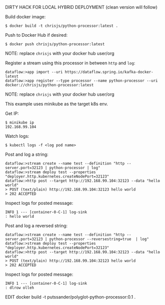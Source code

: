 DIRTY HACK FOR LOCAL HYBRID DEPLOYMENT
(clean version will follow)

Build docker image:

`$ docker build -t chrisjs/python-processor:latest .`

Push to Docker Hub if desired:

`$ docker push chrisjs/python-processor:latest`

NOTE: replace `chrisjs` with your docker hub user/org


Register a stream using this processor in between `http` and `log`:

```
dataflow:>app import --uri https://dataflow.spring.io/kafka-docker-latest
dataflow:>app register --type processor --name python-processor --uri docker://chrisjs/python-processor:latest
```

NOTE: replace `chrisjs` with your docker hub user/org

This example uses minikube as the target k8s env.

Get IP:

```
$ minikube ip
192.168.99.104
```

Watch logs:

```
$ kubectl logs -f <log pod name>
```

Post and log a string:

```
dataflow:>stream create --name test --definition "http --server.port=32123 | python-processor | log"
dataflow:>stream deploy test --properties "deployer.http.kubernetes.createNodePort=32123"
dataflow:>http post --target http://192.168.99.104:32123 --data "hello world"
> POST (text/plain) http://192.168.99.104:32123 hello world
> 202 ACCEPTED
```

Inspect logs for posted message:

```
INFO 1 --- [container-0-C-1] log-sink                                 : hello world
```

Post and log a reversed string:

```
dataflow:>stream create --name test --definition "http --server.port=32123 | python-processor --reversestring=true  | log"
dataflow:>stream deploy test --properties "deployer.http.kubernetes.createNodePort=32123"
dataflow:>http post --target http://192.168.99.104:32123 --data "hello world"
> POST (text/plain) http://192.168.99.104:32123 hello world
> 202 ACCEPTED
```

Inspect logs for posted message:

```
INFO 1 --- [container-0-C-1] log-sink                                 : dlrow olleh
```

EDIT
docker build -t putssander/polyglot-python-processor:0.1 .